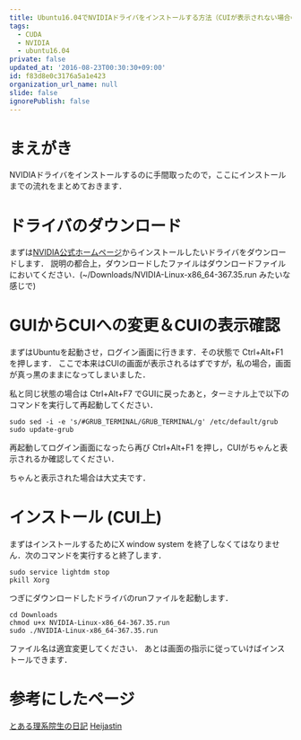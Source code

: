 ```yaml
---
title: Ubuntu16.04でNVIDIAドライバをインストールする方法（CUIが表示されない場合の対処法あり）
tags:
  - CUDA
  - NVIDIA
  - ubuntu16.04
private: false
updated_at: '2016-08-23T00:30:30+09:00'
id: f83d8e0c3176a5a1e423
organization_url_name: null
slide: false
ignorePublish: false
---
```

# まえがき
NVIDIAドライバをインストールするのに手間取ったので，ここにインストールまでの流れをまとめておきます．

# ドライバのダウンロード
まずは[NVIDIA公式ホームページ](http://www.nvidia.co.jp/Download/index.aspx?lang=jp)からインストールしたいドライバをダウンロードします．
説明の都合上，ダウンロードしたファイルはダウンロードファイルにおいてください．(~/Downloads/NVIDIA-Linux-x86_64-367.35.run みたいな感じで)

# GUIからCUIへの変更＆CUIの表示確認
まずはUbuntuを起動させ，ログイン画面に行きます．その状態で Ctrl+Alt+F1 を押します．
ここで本来はCUIの画面が表示されるはずですが，私の場合，画面が真っ黒のままになってしまいました．

私と同じ状態の場合は Ctrl+Alt+F7 でGUIに戻ったあと，ターミナル上で以下のコマンドを実行して再起動してください．

```
sudo sed -i -e 's/#GRUB_TERMINAL/GRUB_TERMINAL/g' /etc/default/grub
sudo update-grub
```

再起動してログイン画面になったら再び Ctrl+Alt+F1 を押し，CUIがちゃんと表示されるか確認してください．

ちゃんと表示された場合は大丈夫です．

# インストール (CUI上)
まずはインストールするためにX window system を終了しなくてはなりません．次のコマンドを実行すると終了します．

```
sudo service lightdm stop
pkill Xorg
```

つぎにダウンロードしたドライバのrunファイルを起動します．

```
cd Downloads
chmod u+x NVIDIA-Linux-x86_64-367.35.run
sudo ./NVIDIA-Linux-x86_64-367.35.run
```

ファイル名は適宜変更してください．
あとは画面の指示に従っていけばインストールできます．

# 参考にしたページ
[とある理系院生の日記](http://blog.livedoor.jp/godepnikki/archives/38910903.html)
[Heijastin](http://9oe.me/distro/?p=413)
